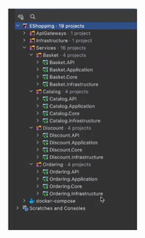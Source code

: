 <!-- 
![technologie](2024-08-30-14-46-11.png)
![architektura](2024-08-30-14-48-02.png)
![clean architecture](2024-08-30-14-57-38.png)
![](2024-08-30-14-58-43.png)
![](2024-08-30-14-59-38.png)
![](2024-08-30-15-01-21.png) 
-->
![](2024-08-30-15-01-51.png)
